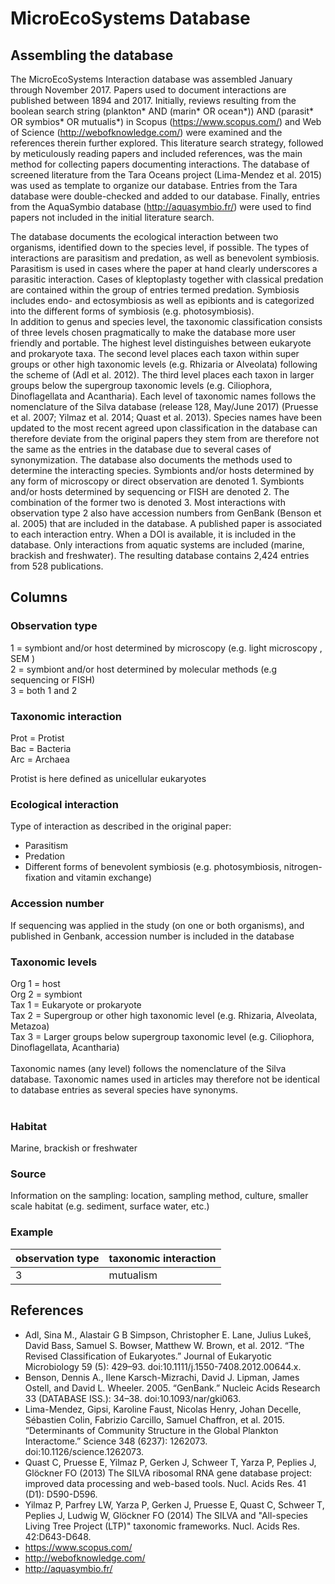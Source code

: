 # MicroEcoSystems Database


## Assembling the database<br />
The MicroEcoSystems Interaction database was assembled January through November 2017.
Papers used to document interactions are published between 1894 and 2017.
Initially, reviews resulting from the boolean search string (plankton* AND (marin* OR ocean*)) 
AND (parasit* OR symbios* OR mutualis*) in Scopus (https://www.scopus.com/) and Web of Science (http://webofknowledge.com/) were examined and the references therein further explored.
This literature search strategy, followed by meticulously reading papers and included references, 
was the main method for collecting papers documenting interactions. The database of screened literature from the Tara Oceans project (Lima-Mendez et al. 2015) was used as template to organize our database. 
Entries from the Tara database were double-checked and added to our database. 
Finally, entries from the AquaSymbio database (http://aquasymbio.fr/) were used to find papers not included in the initial literature search. 

The database documents the ecological interaction between two organisms, identified down to the species level, if possible. 
The types of interactions are parasitism and predation, as well as benevolent symbiosis. 
Parasitism is used in cases where the paper at hand clearly underscores a parasitic interaction. 
Cases of kleptoplasty together with classical predation are contained within the group of entries termed predation. 
Symbiosis includes endo- and ectosymbiosis as well as epibionts and is categorized into the different forms of symbiosis (e.g. photosymbiosis).<br /> 
In addition to genus and species level, the taxonomic classification consists of three levels chosen pragmatically 
to make the database more user friendly and portable. The highest level distinguishes between eukaryote and prokaryote taxa. 
The second level places each taxon within super groups or other high taxonomic levels (e.g. Rhizaria or Alveolata) 
following the scheme of (Adl et al. 2012). The third level places each taxon in larger groups below the supergroup taxonomic levels 
(e.g. Ciliophora, Dinoflagellata and Acantharia). Each level of taxonomic names follows the nomenclature of the 
Silva database (release 128, May/June 2017) (Pruesse et al. 2007; Yilmaz et al. 2014; Quast et al. 2013). 
Species names have been updated to the most recent agreed upon classification in the database can therefore deviate 
from the original papers they stem from  are therefore not the same as the entries in the database due to several cases of synonymization.
The database also documents the methods used to determine the interacting species. Symbionts and/or hosts determined by any form of 
microscopy or direct observation are denoted 1. Symbionts and/or hosts determined by sequencing or FISH are denoted 2. 
The combination of the former two is denoted 3. Most interactions with observation type 2 also have accession numbers from GenBank (Benson et al. 2005) that are included in the database. 
A published paper is associated to each interaction entry. When a DOI is available, it is included in the database.
Only interactions from aquatic systems are included (marine, brackish and freshwater).
The resulting database contains 2,424 entries from 528 publications.

## Columns<br /> 

### Observation type<br /> 
1 = symbiont and/or host determined by microscopy (e.g. light microscopy , SEM )<br /> 
2 = symbiont and/or host determined by molecular methods (e.g sequencing or FISH)<br /> 
3 = both 1 and 2

### Taxonomic interaction<br /> 
Prot = Protist<br /> 
Bac = Bacteria<br /> 
Arc = Archaea<br />

Protist is here defined as unicellular eukaryotes

### Ecological interaction<br /> 
Type of interaction as described in the original paper:
- Parasitism
- Predation
- Different forms of benevolent symbiosis (e.g. photosymbiosis, nitrogen-fixation and vitamin exchange)

### Accession number<br />
If sequencing was applied in the study (on one or both organisms), and published in Genbank, accession number is included in the database

### Taxonomic levels<br /> 
Org 1 = host<br /> 
Org 2 = symbiont<br /> 
Tax 1 = Eukaryote or prokaryote<br /> 
Tax 2 = Supergroup or other high taxonomic level (e.g. Rhizaria, Alveolata, Metazoa)<br /> 
Tax 3 = Larger groups below supergroup taxonomic level (e.g. Ciliophora, Dinoflagellata, Acantharia)<br /> <br /> 
Taxonomic names (any level) follows the nomenclature of the Silva database. Taxonomic names used in articles may therefore not be identical to database entries as several species have synonyms.
<br /> <br /> 

### Habitat<br />
Marine, brackish or freshwater

### Source<br />
Information on the sampling: location, sampling method, culture, smaller scale habitat (e.g. sediment, surface water, etc.)

### Example

| observation type | taxonomic interaction |
| -------- | -------- |
| 3   | mutualism   |

## References
- Adl, Sina M., Alastair G B Simpson, Christopher E. Lane, Julius Lukeš, David Bass, Samuel S. Bowser, Matthew W. Brown, et al. 2012. “The Revised Classification of Eukaryotes.” Journal of Eukaryotic Microbiology 59 (5): 429–93. doi:10.1111/j.1550-7408.2012.00644.x.
- Benson, Dennis A., Ilene Karsch-Mizrachi, David J. Lipman, James Ostell, and David L. Wheeler. 2005. “GenBank.” Nucleic Acids Research 33 (DATABASE ISS.): 34–38. doi:10.1093/nar/gki063.
- Lima-Mendez, Gipsi, Karoline Faust, Nicolas Henry, Johan Decelle, Sébastien Colin, Fabrizio Carcillo, Samuel Chaffron, et al. 2015. “Determinants of Community Structure in the Global Plankton Interactome.” Science 348 (6237): 1262073. doi:10.1126/science.1262073.
- Quast C, Pruesse E, Yilmaz P, Gerken J, Schweer T, Yarza P, Peplies J, Glöckner FO (2013) The SILVA ribosomal RNA gene database project: improved data processing and web-based tools. Nucl. Acids Res. 41 (D1): D590-D596.
- Yilmaz P, Parfrey LW, Yarza P, Gerken J, Pruesse E, Quast C, Schweer T, Peplies J, Ludwig W, Glöckner FO (2014) The SILVA and "All-species Living Tree Project (LTP)" taxonomic frameworks. Nucl. Acids Res. 42:D643-D648.
- https://www.scopus.com/
- http://webofknowledge.com/
- http://aquasymbio.fr/

